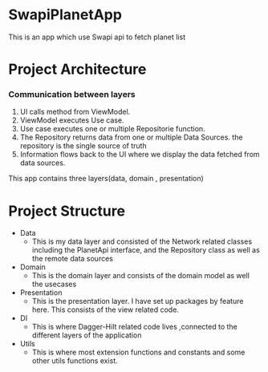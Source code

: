 # SwapiPlanetApp
This is an app which use Swapi api to fetch planet list 


# Project Architecture
### Communication between layers
1. UI calls method from ViewModel.
2. ViewModel executes Use case.
3. Use case executes one or multiple Repositorie function.
4. The Repository returns data from one or multiple Data Sources. the repository is the single source of truth
5. Information flows back to the UI where we display the data fetched from data sources.

This app contains three layers(data, domain , presentation)

# Project Structure
* Data
    * This is my data layer and consisted of the Network
    related classes including the PlanetApi interface, and the Repository class as well as
    the remote data sources
* Domain
    * This is the domain layer and consists of the domain model as well the usecases
* Presentation
    * This is the presentation layer. I have set up packages by feature here. This consists of the view related code.
* DI
    * This is where Dagger-Hilt related code lives ,connected to the different layers of the application
* Utils
    * This is where most extension functions and constants and some other utils functions exist.




